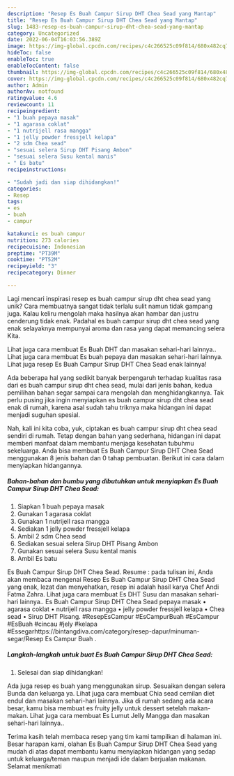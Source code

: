 ```yaml
---
description: "Resep Es Buah Campur Sirup DHT Chea Sead yang Mantap"
title: "Resep Es Buah Campur Sirup DHT Chea Sead yang Mantap"
slug: 1483-resep-es-buah-campur-sirup-dht-chea-sead-yang-mantap
category: Uncategorized
date: 2022-06-04T16:03:56.389Z
image: https://img-global.cpcdn.com/recipes/c4c266525c09f814/680x482cq70/es-buah-campur-sirup-dht-chea-sead-foto-resep-utama.jpg
hideToc: false
enableToc: true
enableTocContent: false
thumbnail: https://img-global.cpcdn.com/recipes/c4c266525c09f814/680x482cq70/es-buah-campur-sirup-dht-chea-sead-foto-resep-utama.jpg
cover: https://img-global.cpcdn.com/recipes/c4c266525c09f814/680x482cq70/es-buah-campur-sirup-dht-chea-sead-foto-resep-utama.jpg
author: Admin
authorAv: notfound
ratingvalue: 4.6
reviewcount: 11
recipeingredient:
- "1 buah pepaya masak"
- "1 agarasa coklat"
- "1 nutrijell rasa mangga"
- "1 jelly powder fressjell kelapa"
- "2 sdm Chea sead"
- "sesuai selera Sirup DHT Pisang Ambon"
- "sesuai selera Susu kental manis"
- " Es batu"
recipeinstructions:

- "Sudah jadi dan siap dihidangkan!"
categories:
- Resep
tags:
- es
- buah
- campur

katakunci: es buah campur 
nutrition: 273 calories
recipecuisine: Indonesian
preptime: "PT39M"
cooktime: "PT52M"
recipeyield: "3"
recipecategory: Dinner

---
```





Lagi mencari inspirasi resep es buah campur sirup dht chea sead yang unik? Cara membuatnya sangat tidak terlalu sulit namun tidak gampang juga. Kalau keliru mengolah maka hasilnya akan hambar dan justru cenderung tidak enak. Padahal es buah campur sirup dht chea sead yang enak selayaknya mempunyai aroma dan rasa yang dapat memancing selera Kita.





Lihat juga cara membuat Es Buah DHT dan masakan sehari-hari lainnya.. Lihat juga cara membuat Es buah pepaya dan masakan sehari-hari lainnya. Lihat juga resep Es Buah Campur Sirup DHT Chea Sead enak lainnya!

Ada beberapa hal yang sedikit banyak berpengaruh terhadap kualitas rasa dari es buah campur sirup dht chea sead, mulai dari jenis bahan, kedua pemilihan bahan segar sampai cara mengolah dan menghidangkannya. Tak perlu pusing jika ingin menyiapkan es buah campur sirup dht chea sead enak di rumah, karena asal sudah tahu triknya maka hidangan ini dapat menjadi suguhan spesial.






Nah, kali ini kita coba, yuk, ciptakan es buah campur sirup dht chea sead sendiri di rumah. Tetap dengan bahan yang sederhana, hidangan ini dapat memberi manfaat dalam membantu menjaga kesehatan tubuhmu sekeluarga. Anda bisa membuat Es Buah Campur Sirup DHT Chea Sead menggunakan 8 jenis bahan dan 0 tahap pembuatan. Berikut ini cara dalam menyiapkan hidangannya.

<!--inarticleads1-->

##### Bahan-bahan dan bumbu yang dibutuhkan untuk menyiapkan Es Buah Campur Sirup DHT Chea Sead:

1. Siapkan 1 buah pepaya masak
1. Gunakan 1 agarasa coklat
1. Gunakan 1 nutrijell rasa mangga
1. Sediakan 1 jelly powder fressjell kelapa
1. Ambil 2 sdm Chea sead
1. Sediakan sesuai selera Sirup DHT Pisang Ambon
1. Gunakan sesuai selera Susu kental manis
1. Ambil  Es batu


Es Buah Campur Sirup DHT Chea Sead. Resume : pada tulisan ini, Anda akan membaca mengenai Resep Es Buah Campur Sirup DHT Chea Sead yang enak, lezat dan menyehatkan, resep ini adalah hasil karya Chef Andi Fatma Zahra. Lihat juga cara membuat Es DHT Susu dan masakan sehari-hari lainnya.. Es Buah Campur Sirup DHT Chea Sead pepaya masak • agarasa coklat • nutrijell rasa mangga • jelly powder fressjell kelapa • Chea sead • Sirup DHT Pisang. #ResepEsCampur #EsCampurBuah #EsCampur #EsBuah #cincau #jely #kelapa #Essegarhttps://bintangdiva.com/category/resep-dapur/minuman-segar/Resep Es Campur Buah . 

<!--inarticleads2-->

##### Langkah-langkah untuk buat Es Buah Campur Sirup DHT Chea Sead:


1. Selesai dan siap dihidangkan!

Ada juga resep es buah yang menggunakan sirup. Sesuaikan dengan selera Bunda dan keluarga ya. Lihat juga cara membuat Chia sead cemilan diet endul dan masakan sehari-hari lainnya. Jika di rumah sedang ada acara besar, kamu bisa membuat es fruity jelly untuk dessert setelah makan-makan. Lihat juga cara membuat Es Lumut Jelly Mangga dan masakan sehari-hari lainnya.. 

Terima kasih telah membaca resep yang tim kami tampilkan di halaman ini. Besar harapan kami, olahan Es Buah Campur Sirup DHT Chea Sead yang mudah di atas dapat membantu kamu menyiapkan hidangan yang sedap untuk keluarga/teman maupun menjadi ide dalam berjualan makanan. Selamat menikmati

